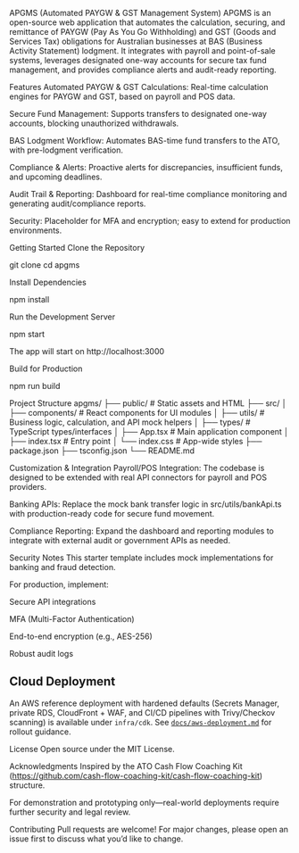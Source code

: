 APGMS (Automated PAYGW & GST Management System)
APGMS is an open-source web application that automates the calculation, securing, and remittance of PAYGW (Pay As You Go Withholding) and GST (Goods and Services Tax) obligations for Australian businesses at BAS (Business Activity Statement) lodgment.
It integrates with payroll and point-of-sale systems, leverages designated one-way accounts for secure tax fund management, and provides compliance alerts and audit-ready reporting.

Features
Automated PAYGW & GST Calculations:
Real-time calculation engines for PAYGW and GST, based on payroll and POS data.

Secure Fund Management:
Supports transfers to designated one-way accounts, blocking unauthorized withdrawals.

BAS Lodgment Workflow:
Automates BAS-time fund transfers to the ATO, with pre-lodgment verification.

Compliance & Alerts:
Proactive alerts for discrepancies, insufficient funds, and upcoming deadlines.

Audit Trail & Reporting:
Dashboard for real-time compliance monitoring and generating audit/compliance reports.

Security:
Placeholder for MFA and encryption; easy to extend for production environments.

Getting Started
Clone the Repository

git clone <your-repo-url>
cd apgms

Install Dependencies

npm install

Run the Development Server

npm start

The app will start on http://localhost:3000

Build for Production

npm run build

Project Structure
apgms/
├── public/ # Static assets and HTML
├── src/
│ ├── components/ # React components for UI modules
│ ├── utils/ # Business logic, calculation, and API mock helpers
│ ├── types/ # TypeScript types/interfaces
│ ├── App.tsx # Main application component
│ ├── index.tsx # Entry point
│ └── index.css # App-wide styles
├── package.json
├── tsconfig.json
└── README.md

Customization & Integration
Payroll/POS Integration:
The codebase is designed to be extended with real API connectors for payroll and POS providers.

Banking APIs:
Replace the mock bank transfer logic in src/utils/bankApi.ts with production-ready code for secure fund movement.

Compliance Reporting:
Expand the dashboard and reporting modules to integrate with external audit or government APIs as needed.

Security Notes
This starter template includes mock implementations for banking and fraud detection.

For production, implement:

Secure API integrations

MFA (Multi-Factor Authentication)

End-to-end encryption (e.g., AES-256)

Robust audit logs

## Cloud Deployment

An AWS reference deployment with hardened defaults (Secrets Manager, private RDS, CloudFront + WAF, and CI/CD pipelines with Trivy/Checkov scanning) is available under `infra/cdk`. See [`docs/aws-deployment.md`](docs/aws-deployment.md) for rollout guidance.

License
Open source under the MIT License.

Acknowledgments
Inspired by the ATO Cash Flow Coaching Kit (https://github.com/cash-flow-coaching-kit/cash-flow-coaching-kit) structure.

For demonstration and prototyping only—real-world deployments require further security and legal review.

Contributing
Pull requests are welcome!
For major changes, please open an issue first to discuss what you’d like to change.